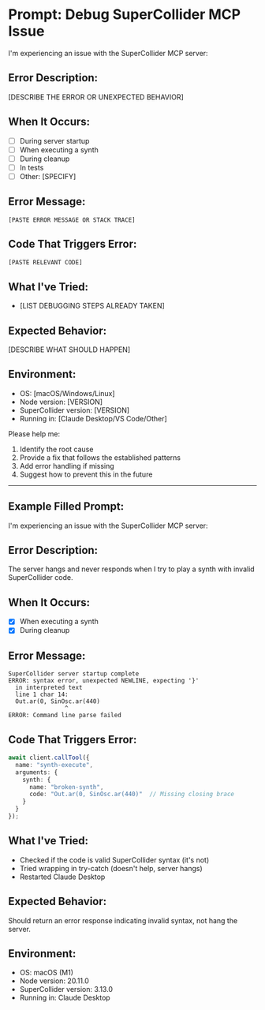 # Prompt: Debug SuperCollider MCP Issue

I'm experiencing an issue with the SuperCollider MCP server:

## Error Description:
[DESCRIBE THE ERROR OR UNEXPECTED BEHAVIOR]

## When It Occurs:
- [ ] During server startup
- [ ] When executing a synth
- [ ] During cleanup
- [ ] In tests
- [ ] Other: [SPECIFY]

## Error Message:
```
[PASTE ERROR MESSAGE OR STACK TRACE]
```

## Code That Triggers Error:
```typescript
[PASTE RELEVANT CODE]
```

## What I've Tried:
- [LIST DEBUGGING STEPS ALREADY TAKEN]

## Expected Behavior:
[DESCRIBE WHAT SHOULD HAPPEN]

## Environment:
- OS: [macOS/Windows/Linux]
- Node version: [VERSION]
- SuperCollider version: [VERSION]
- Running in: [Claude Desktop/VS Code/Other]

Please help me:
1. Identify the root cause
2. Provide a fix that follows the established patterns
3. Add error handling if missing
4. Suggest how to prevent this in the future

---

## Example Filled Prompt:

I'm experiencing an issue with the SuperCollider MCP server:

## Error Description:
The server hangs and never responds when I try to play a synth with invalid SuperCollider code.

## When It Occurs:
- [x] When executing a synth
- [x] During cleanup

## Error Message:
```
SuperCollider server startup complete
ERROR: syntax error, unexpected NEWLINE, expecting '}'
  in interpreted text
  line 1 char 14:
  Out.ar(0, SinOsc.ar(440)
                ^
ERROR: Command line parse failed
```

## Code That Triggers Error:
```typescript
await client.callTool({
  name: "synth-execute",
  arguments: {
    synth: {
      name: "broken-synth",
      code: "Out.ar(0, SinOsc.ar(440)"  // Missing closing brace
    }
  }
});
```

## What I've Tried:
- Checked if the code is valid SuperCollider syntax (it's not)
- Tried wrapping in try-catch (doesn't help, server hangs)
- Restarted Claude Desktop

## Expected Behavior:
Should return an error response indicating invalid syntax, not hang the server.

## Environment:
- OS: macOS (M1)
- Node version: 20.11.0
- SuperCollider version: 3.13.0
- Running in: Claude Desktop